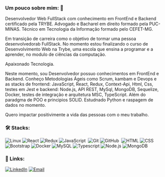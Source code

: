 ### Um pouco sobre mim: :robot:

<p>Desenvolvedor Web FullStack com conhecimento em FrontEnd e Backend certificado pela TRYBE. Advogado e Bacharel em direito formado pela PUC-MINAS. Técnico em Tecnologia da Informação formado pelo CEFET-MG. 

Em transição de carreira como o objetivo de tormar uma pessoa desenvolvedorab FullStack. No momento estou finalizando o curso de Desenvolvimento Web na Trybe, uma escola que ensina a programar e a aprender, no modulo de ciências da computação.

Apaixonado Tecnologia.

Neste momento, sou Desenvolvedor possuo conhecimentos em FrontEnd e Backend. Conheço Metodologias Ágeis como Scrum, kambam e Devops e as stacks de frontend: JavaScript, React, Redux, Context-Api, Html, Css, testes em Jest e backend: Node.js, API REST, MySql, MongoDB, Sequelize, Docker, testes de integração e arquitetura MSC, TypeScript. Além do paradgma de POO e principios SOLID. Estudnado Python e raspagem de dados no momento.

Quero impactar positivimente a vida das pessoas com o meu trabalho.</p>

### 🛠 Stacks:
![Linux](https://img.shields.io/badge/Linux-E34F26?style=for-the-badge&logo=linux&logoColor=black)
![React](https://img.shields.io/badge/-React-1b374b?style=for-the-badge&logo=React)
![Redux](https://img.shields.io/badge/-Redux-1b374b?style=for-the-badge&logo=Redux)
![JavaScript](https://img.shields.io/badge/-JavaScript-1b374b?style=for-the-badge&logo=javascript)&nbsp;
![Git](https://img.shields.io/badge/-Git-1b374b?style=for-the-badge&logo=git)
![GitHub](https://img.shields.io/badge/-GitHub-1b374b?style=for-the-badge&logo=github)&nbsp;
![HTML](https://img.shields.io/badge/-HTML-1b374b?style=for-the-badge&logo=HTML5)
![CSS](https://img.shields.io/badge/-CSS-1b374b?style=for-the-badge&logo=CSS3&logoColor=1572B6)
![Bootstrap](https://img.shields.io/badge/-Bootstrap-1b374b?style=for-the-badge&logo=Bootstrap)
![Docker](https://img.shields.io/badge/-Docker-1b374b?style=for-the-badge&logo=Docker)
![MySQL](https://img.shields.io/badge/-MySQL-1b374b?style=for-the-badge&logo=MySQL)
![Typescript](https://img.shields.io/badge/TypeScript-007ACC?style=for-the-badge&logo=typescript&logoColor=white)
![Node.js](https://img.shields.io/badge/Node.js-43853D?style=for-the-badge&logo=node.js&logoColor=white)
![MongoDB](https://img.shields.io/badge/MongoDB-4EA94B?style=for-the-badge&logo=mongodb&logoColor=white)


### 🔗 Links:
<a href="https://www.linkedin.com/in/heitor-catarino-trindade/">![LinkedIn](https://img.shields.io/badge/-LinkedIn-1b374b?style=for-the-badge&logo=LinkedIn)</a>
<a href="mailto:heitor-trindade@hotmail.com">![Email](https://img.shields.io/badge/-Email-1b374b?style=for-the-badge&logo=gmail&logoColor=FF0000)</a>



